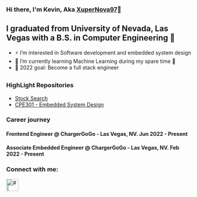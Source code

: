 ### Hi there, I'm Kevin, Aka [XuperNova97][linkedin]👋
## I graduated from University of Nevada, Las Vegas with a B.S. in Computer Engineering 👀
- ⚡ I’m interested in Software development and embedded system design
- 🌱 I’m currently learning Machine Learning during my spare time 🤣
- 📖 2022 goal: Become a full stack engineer
##

### HighLight Repositories
- [Stock Search][stock search]
- [CPE301 - Embedded System Design][cpe301]

### Career journey
#### Frontend Engineer @ ChargerGoGo - Las Vegas, NV. Jun 2022 - Present
#### Associate Embedded Engineer @ ChargerGoGo - Las Vegas, NV. Feb 2022 - Present

### Connect with me:
[<img align="left" alt="# | LinkedIn" background-color="blue" color ="blue"  width="33px" src="https://cdn.jsdelivr.net/npm/simple-icons@v3/icons/linkedin.svg" />][linkedin]


[linkedin]: https://www.linkedin.com/in/xianjie-cao-624362198/
[cpe301]: https://github.com/c1029324620/Mocha
[stock search]: https://github.com/c1029324620/Red-Eye

<!---
c1029324620/c1029324620 is a ✨ special ✨ repository because its `README.md` (this file) appears on your GitHub profile.
You can click the Preview link to take a look at your changes.
--->

